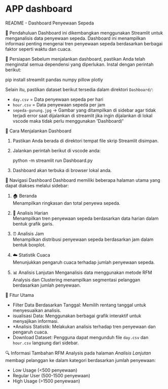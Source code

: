 # APP dashboard
 
 README - Dashboard Penyewaan Sepeda

 📌 Pendahuluan
Dashboard ini dikembangkan menggunakan Streamlit untuk menganalisis data penyewaan sepeda. Dashboard ini menampilkan informasi penting mengenai tren penyewaan sepeda berdasarkan berbagai faktor seperti waktu dan cuaca.

 📂 Persiapan
Sebelum menjalankan dashboard, pastikan Anda telah menginstal semua dependensi yang diperlukan. Instal dengan perintah berikut:

pip install streamlit pandas numpy pillow plotly

Selain itu, pastikan dataset berikut tersedia dalam direktori `Dashboard/`:
- `day.csv`  = Data penyewaan sepeda per hari
- `hour.csv` = Data penyewaan sepeda per jam
- `sepeda-gunung.jpg` → Gambar yang ditampilkan di sidebar
agar tidak terjadi error  saat dijalankan di streamlit
jika ingin dijalankan di lokal vscode maka tidak perlu menggunakan 'Dashboard/'

🚀 Cara Menjalankan Dashboard
1. Pastikan Anda berada di direktori tempat file skrip Streamlit disimpan.
2. Jalankan perintah berikut di vscode anda:
   
   python -m streamlit run Dashboard.py
  
3. Dashboard akan terbuka di browser lokal anda.

📖 Navigasi Dashboard
Dashboard memiliki beberapa halaman utama yang dapat diakses melalui sidebar:

1. 🏠 Beranda  
   Menampilkan ringkasan dan total penyewa sepeda.

2. 📅 Analisis Harian  
   Menampilkan tren penyewaan sepeda berdasarkan data harian dalam bentuk grafik garis.

3. ⏰ Analisis Jam  
   Menampilkan distribusi penyewaan sepeda berdasarkan jam dalam bentuk boxplot.

4. ☁️ Statistik Cuaca  
   Menunjukkan pengaruh cuaca terhadap jumlah penyewaan sepeda.

5. 📊 Analisis Lanjutan 
   Menganalisis data menggunakan metode RFM Analysis dan Clustering menampilkan segmentasi pelanggan berdasarkan jumlah penyewaan.

 🎯 Fitur Utama
- Filter Data Berdasarkan Tanggal: Memilih rentang tanggal untuk menyesuaikan analisis.
- isualisasi Data: Menggunakan berbagai grafik interaktif untuk menyajikan informasi.
- *Analisis Statistik: Melakukan analisis terhadap tren penyewaan dan pengaruh cuaca.
- Download Dataset: Pengguna dapat mengunduh file `day.csv` dan `hour.csv` langsung dari sidebar.

 🔍 Informasi Tambahan
RFM Analysis pada halaman *Analisis Lanjutan* membagi pelanggan ke dalam kategori berdasarkan jumlah penyewaan:
- Low Usage (<500 penyewaan)
- Regular User (500-1500 penyewaan)
- High Usage (>1500 penyewaan)
